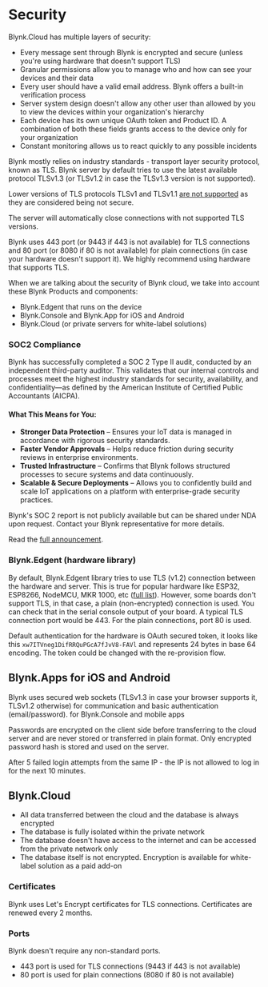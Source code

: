 # Security

Blynk.Cloud has multiple layers of security:

* Every message sent through Blynk is encrypted and secure (unless you're using hardware that doesn't support TLS)
* Granular permissions allow you to manage who and how can see your devices and their data
* Every user should have a valid email address. Blynk offers a built-in verification process
* Server system design doesn't allow any other user than allowed by you to view the devices within your organization's hierarchy
* Each device has its own unique OAuth token and Product ID. A combination of both these fields grants access to the device only for your organization
* Constant monitoring allows us to react quickly to any possible incidents  &#x20;

Blynk mostly relies on industry standards - transport layer security protocol, known as TLS. Blynk server by default tries to use the latest available protocol TLSv1.3 (or TLSv1.2 in case the TLSv1.3 version is not supported).

Lower versions of TLS protocols TLSv1 and TLSv1.1 [are not supported](https://en.wikipedia.org/wiki/Transport_Layer_Security#TLS_1.0) as they are considered being not secure.

The server will automatically close connections with not supported TLS versions.

Blynk uses 443 port (or 9443 if 443 is not available) for TLS connections and 80 port (or 8080 if 80 is not available) for plain connections (in case your hardware doesn't support it). We highly recommend using hardware that supports TLS.&#x20;

When we are talking about the security of Blynk cloud, we take into account these Blynk Products and components:

* Blynk.Edgent that runs on the device
* Blynk.Console and Blynk.App for iOS and Android
* Blynk.Cloud (or private servers for white-label solutions)

### SOC2 Compliance

Blynk has successfully completed a SOC 2 Type II audit, conducted by an independent third-party auditor. This validates that our internal controls and processes meet the highest industry standards for security, availability, and confidentiality—as defined by the American Institute of Certified Public Accountants (AICPA).

#### What This Means for You:

* **Stronger Data Protection** – Ensures your IoT data is managed in accordance with rigorous security standards.
* **Faster Vendor Approvals** – Helps reduce friction during security reviews in enterprise environments.
* **Trusted Infrastructure** – Confirms that Blynk follows structured processes to secure systems and data continuously.
* **Scalable & Secure Deployments** – Allows you to confidently build and scale IoT applications on a platform with enterprise-grade security practices.

Blynk's SOC 2 report is not publicly available but can be shared under NDA upon request. Contact your Blynk representative for more details.

Read the [full announcement](https://blynk.io/blog/blynk-soc2-compliance-secure-scalable-iot).

### Blynk.Edgent (hardware library)

By default, Blynk.Edgent library tries to use TLS (v1.2) connection between the hardware and server. This is true for popular hardware like ESP32, ESP8266, NodeMCU, MKR 1000, etc ([full list](../../blynk.edgent/overview.md)). However, some boards don't support TLS, in that case, a plain (non-encrypted) connection is used. You can check that in the serial console output of your board. A typical TLS connection port would be 443. For the plain connections, port 80 is used.

Default authentication for the hardware is OAuth secured token, it looks like this `xw7ITVneg1DifRRQuPGcA7fJvV8-FAVl` and represents 24 bytes in base 64 encoding. The token could be changed with the re-provision flow.

## Blynk.Apps for iOS and Android

Blynk uses secured web sockets (TLSv1.3 in case your browser supports it, TLSv1.2 otherwise) for communication and basic authentication (email/password). for Blynk.Console and mobile apps&#x20;

Passwords are encrypted on the client side before transferring to the cloud server and are never stored or transferred in plain format. Only encrypted password hash is stored and used on the server.

After 5  failed login attempts from the same IP - the IP is not allowed to log in for the next 10 minutes.

## Blynk.Cloud

* All data transferred between the cloud and the database is always encrypted
* The database is fully isolated within the private network
* The database doesn't have access to the internet and can be accessed from the private network only
* The database itself is not encrypted. Encryption is available for white-label solution as a paid add-on

### Certificates

Blynk uses Let's Encrypt certificates for TLS connections. Certificates are renewed every 2 months.

### Ports

Blynk doesn't require any non-standard ports.

* 443 port is used for TLS connections (9443 if 443 is not available)
* 80 port is used for plain connections (8080 if 80 is not available)
